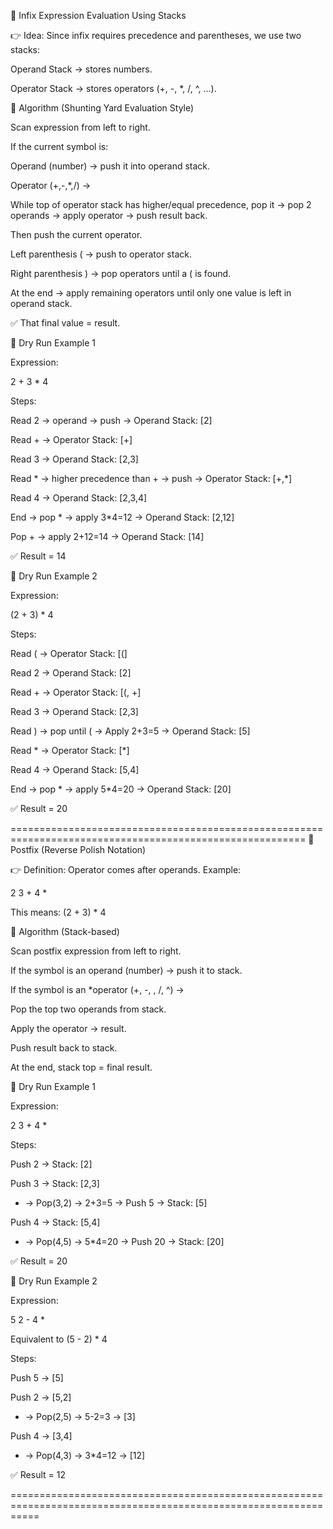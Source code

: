 🔹 Infix Expression Evaluation Using Stacks

👉 Idea:
Since infix requires precedence and parentheses, we use two stacks:

Operand Stack → stores numbers.

Operator Stack → stores operators (+, -, *, /, ^, …).

📝 Algorithm (Shunting Yard Evaluation Style)

Scan expression from left to right.

If the current symbol is:

Operand (number) → push it into operand stack.

Operator (+,-,*,/) →

While top of operator stack has higher/equal precedence,
pop it → pop 2 operands → apply operator → push result back.

Then push the current operator.

Left parenthesis ( → push to operator stack.

Right parenthesis ) → pop operators until a ( is found.

At the end → apply remaining operators until only one value is left in operand stack.

✅ That final value = result.

🧮 Dry Run Example 1

Expression:

2 + 3 * 4


Steps:

Read 2 → operand → push → Operand Stack: [2]

Read + → Operator Stack: [+]

Read 3 → Operand Stack: [2,3]

Read * → higher precedence than + → push → Operator Stack: [+,*]

Read 4 → Operand Stack: [2,3,4]

End → pop * → apply 3*4=12 → Operand Stack: [2,12]

Pop + → apply 2+12=14 → Operand Stack: [14]

✅ Result = 14

🧮 Dry Run Example 2

Expression:

(2 + 3) * 4


Steps:

Read ( → Operator Stack: [(]

Read 2 → Operand Stack: [2]

Read + → Operator Stack: [(, +]

Read 3 → Operand Stack: [2,3]

Read ) → pop until ( → Apply 2+3=5 → Operand Stack: [5]

Read * → Operator Stack: [*]

Read 4 → Operand Stack: [5,4]

End → pop * → apply 5*4=20 → Operand Stack: [20]

✅ Result = 20

=========================================================================================================
🔹 Postfix (Reverse Polish Notation)

👉 Definition: Operator comes after operands.
Example:

2 3 + 4 *


This means: (2 + 3) * 4

📝 Algorithm (Stack-based)

Scan postfix expression from left to right.

If the symbol is an operand (number) → push it to stack.

If the symbol is an *operator (+, -, , /, ^) →

Pop the top two operands from stack.

Apply the operator → result.

Push result back to stack.

At the end, stack top = final result.

🧮 Dry Run Example 1

Expression:

2 3 + 4 *


Steps:

Push 2 → Stack: [2]

Push 3 → Stack: [2,3]

+ → Pop(3,2) → 2+3=5 → Push 5 → Stack: [5]

Push 4 → Stack: [5,4]

* → Pop(4,5) → 5*4=20 → Push 20 → Stack: [20]

✅ Result = 20

🧮 Dry Run Example 2

Expression:

5 2 - 4 *


Equivalent to (5 - 2) * 4

Steps:

Push 5 → [5]

Push 2 → [5,2]

- → Pop(2,5) → 5-2=3 → [3]

Push 4 → [3,4]

* → Pop(4,3) → 3*4=12 → [12]

✅ Result = 12

=================================================================================================================
